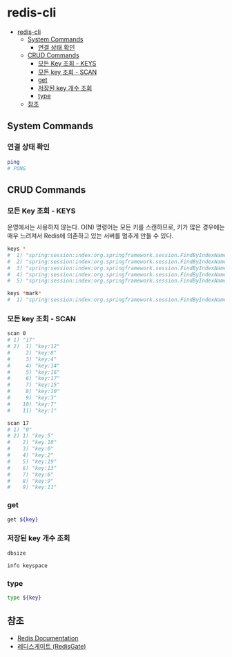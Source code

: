 # redis-cli

- [redis-cli](#redis-cli)
  - [System Commands](#system-commands)
    - [연결 상태 확인](#연결-상태-확인)
  - [CRUD Commands](#crud-commands)
    - [모든 Key 조회 - KEYS](#모든-key-조회---keys)
    - [모든 key 조회 - SCAN](#모든-key-조회---scan)
    - [get](#get)
    - [저장된 key 개수 조회](#저장된-key-개수-조회)
    - [type](#type)
  - [참조](#참조)

## System Commands

### 연결 상태 확인

```sh
ping
# PONG
```

## CRUD Commands

### 모든 Key 조회 - KEYS

운영에서는 사용하지 않는다.
O(N) 명령어는 모든 키를 스캔하므로, 키가 많은 경우에는 매우 느려져서
Redis에 의존하고 있는 서버를 멈추게 만들 수 있다.

```sh
keys *
#  1) "spring:session:index:org.springframework.session.FindByIndexNameSessionRepository.PRINCIPAL_NAME_INDEX_NAME:markruler"
#  2) "spring:session:index:org.springframework.session.FindByIndexNameSessionRepository.PRINCIPAL_NAME_INDEX_NAME:tester"
#  3) "spring:session:index:org.springframework.session.FindByIndexNameSessionRepository.PRINCIPAL_NAME_INDEX_NAME:david"
#  4) "spring:session:index:org.springframework.session.FindByIndexNameSessionRepository.PRINCIPAL_NAME_INDEX_NAME:john"
#  5) "spring:session:index:org.springframework.session.FindByIndexNameSessionRepository.PRINCIPAL_NAME_INDEX_NAME:hey"
```

```sh
keys *mark*
#  1) "spring:session:index:org.springframework.session.FindByIndexNameSessionRepository.PRINCIPAL_NAME_INDEX_NAME:markruler"
```

### 모든 key 조회 - SCAN

```sh
scan 0
# 1) "17"
# 2)  1) "key:12"
#     2) "key:8"
#     3) "key:4"
#     4) "key:14"
#     5) "key:16"
#     6) "key:17"
#     7) "key:15"
#     8) "key:10"
#     9) "key:3"
#    10) "key:7"
#    11) "key:1"

scan 17
# 1) "0"
# 2) 1) "key:5"
#    2) "key:18"
#    3) "key:0"
#    4) "key:2"
#    5) "key:19"
#    6) "key:13"
#    7) "key:6"
#    8) "key:9"
#    9) "key:11"
```

### get

```sh
get ${key}
```

### 저장된 key 개수 조회

```sh
dbsize
```

```sh
info keyspace
```

### type

```sh
type ${key}
```

## 참조

- [Redis Documentation](https://redis.io/documentation)
- [레디스게이트 (RedisGate)](http://redisgate.kr/redis/command/commands.php)
